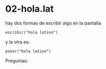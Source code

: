 # 02-hola.lat

hay dos formas de escribir algo en la pantalla

```text
escribir("hola latino")
```

y la otra es:

```text
poner("hola latino")
```

Preguntas:

